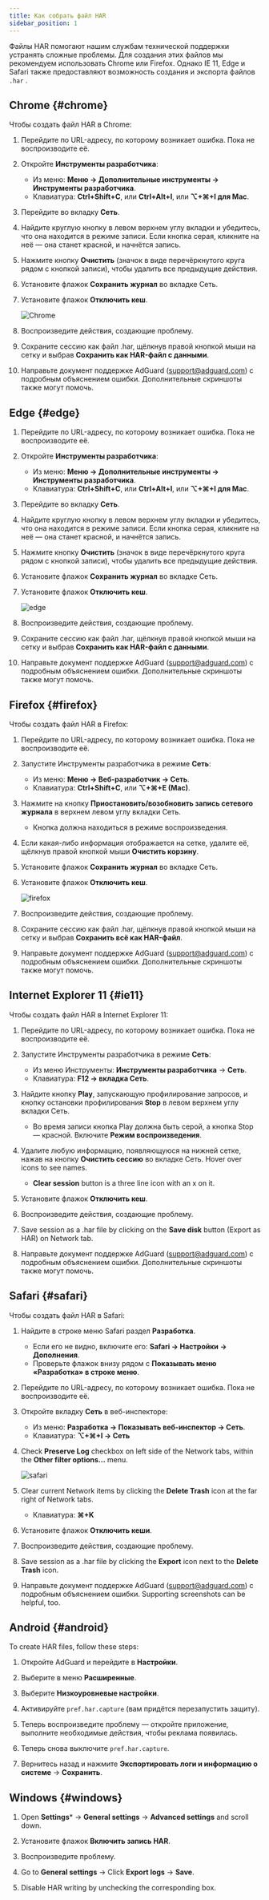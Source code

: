 ```yaml
---
title: Как собрать файл HAR
sidebar_position: 1
---
```


Файлы HAR помогают нашим службам технической поддержки устранять сложные проблемы. Для создания этих файлов мы рекомендуем использовать Chrome или Firefox. Однако IE 11, Edge и Safari также предоставляют возможность создания и экспорта файлов `.har` .

## Chrome {#chrome}

Чтобы создать файл HAR в Chrome:

1. Перейдите по URL-адресу, по которому возникает ошибка. Пока не воспроизводите её.

1. Откройте **Инструменты разработчика**:

    - Из меню: **Меню → Дополнительные инструменты → Инструменты разработчика**.
    - Клавиатура: **Ctrl+Shift+C**, или **Ctrl+Alt+I**, или **⌥+⌘+I для Mac**.

1. Перейдите во вкладку **Сеть**.

1. Найдите круглую кнопку в левом верхнем углу вкладки и убедитесь, что она находится в режиме записи. Если кнопка серая, кликните на неё — она станет красной, и начнётся запись.

1. Нажмите кнопку **Очистить** (значок в виде перечёркнутого круга рядом с кнопкой записи), чтобы удалить все предыдущие действия.

1. Установите флажок **Сохранить журнал** во вкладке Сеть.

1. Установите флажок **Отключить кеш**.

    ![Chrome](https://cdn.adtidy.org/content/Kb/ad_blocker/guides/chrome.png)

1. Воспроизведите действия, создающие проблему.

1. Сохраните сессию как файл .har, щёлкнув правой кнопкой мыши на сетку и выбрав **Сохранить как HAR-файл с данными**.

1. Направьте документ поддержке AdGuard (support@adguard.com) с подробным объяснением ошибки. Дополнительные скриншоты также могут помочь.

## Edge {#edge}

1. Перейдите по URL-адресу, по которому возникает ошибка. Пока не воспроизводите её.

1. Откройте **Инструменты разработчика**:

    - Из меню: **Меню → Дополнительные инструменты → Инструменты разработчика**.
    - Клавиатура: **Ctrl+Shift+C**, или **Ctrl+Alt+I**, или **⌥+⌘+I для Mac**.

1. Перейдите во вкладку **Сеть**.

1. Найдите круглую кнопку в левом верхнем углу вкладки и убедитесь, что она находится в режиме записи. Если кнопка серая, кликните на неё — она станет красной, и начнётся запись.

1. Нажмите кнопку **Очистить** (значок в виде перечёркнутого круга рядом с кнопкой записи), чтобы удалить все предыдущие действия.

1. Установите флажок **Сохранить журнал** во вкладке Сеть.

1. Установите флажок **Отключить кеш**.

    ![edge](https://cdn.adtidy.org/content/Kb/ad_blocker/guides/edge.png)

1. Воспроизведите действия, создающие проблему.

1. Сохраните сессию как файл .har, щёлкнув правой кнопкой мыши на сетку и выбрав **Сохранить как HAR-файл с данными**.

1. Направьте документ поддержке AdGuard (support@adguard.com) с подробным объяснением ошибки. Дополнительные скриншоты также могут помочь.

## Firefox {#firefox}

Чтобы создать файл HAR в Firefox:

1. Перейдите по URL-адресу, по которому возникает ошибка. Пока не воспроизводите её.

1. Запустите Инструменты разработчика в режиме **Сеть**:

    - Из меню: **Меню → Веб-разработчик → Сеть**.
    - Клавиатура: **Ctrl+Shift+C**, или **⌥+⌘+E (Mac)**.

1. Нажмите на кнопку **Приостановить/возобновить запись сетевого журнала** в верхнем левом углу вкладки Сеть.

    - Кнопка должна находиться в режиме воспроизведения.

1. Если какая-либо информация отображается на сетке, удалите её, щёлкнув правой кнопкой мыши **Очистить корзину**.

1. Установите флажок **Сохранить журнал** во вкладке Сеть.

1. Установите флажок **Отключить кеш**.

    ![firefox](https://cdn.adtidy.org/content/Kb/ad_blocker/guides/firefox.png)

1. Воспроизведите действия, создающие проблему.

1. Сохраните сессию как файл .har, щёлкнув правой кнопкой мыши на сетку и выбрав **Сохранить всё как HAR-файл**.

1. Направьте документ поддержке AdGuard (support@adguard.com) с подробным объяснением ошибки. Дополнительные скриншоты также могут помочь.

## Internet Explorer 11 {#ie11}

Чтобы создать файл HAR в Internet Explorer 11:

1. Перейдите по URL-адресу, по которому возникает ошибка. Пока не воспроизводите её.

1. Запустите Инструменты разработчика в режиме **Сеть**:

    - Из меню Инструменты: **Инструменты разработчика** → **Сеть**.
    - Клавиатура: **F12 → вкладка Сеть**.

1. Найдите кнопку **Play**, запускающую профилирование запросов, и кнопку остановки профилирования **Stop** в левом верхнем углу вкладки Сеть.

    - Во время записи кнопка Play должна быть серой, а кнопка Stop — красной. Включите **Режим воспроизведения**.

1. Удалите любую информацию, появляющуюся на нижней сетке, нажав на кнопку **Очистить сессию** во вкладке Сеть. Hover over icons to see names.

    - **Clear session** button is a three line icon with an x on it.

1. Установите флажок **Отключить кеш**.

1. Воспроизведите действия, создающие проблему.

1. Save session as a .har file by clicking on the **Save disk** button (Export as HAR) on Network tab.

1. Направьте документ поддержке AdGuard (support@adguard.com) с подробным объяснением ошибки. Дополнительные скриншоты также могут помочь.

## Safari {#safari}

Чтобы создать файл HAR в Safari:

1. Найдите в строке меню Safari раздел **Разработка**.

    - Если его не видно, включите его: **Safari → Настройки → Дополнения**.
    - Проверьте флажок внизу рядом с **Показывать меню «Разработка» в строке меню**.

1. Перейдите по URL-адресу, по которому возникает ошибка. Пока не воспроизводите её.

1. Откройте вкладку **Сеть** в веб-инспекторе:

    - Из меню: **Разработка → Показывать веб-инспектор → Сеть**.
    - Клавиатура: **⌥+⌘+I → Сеть**

1. Check **Preserve Log** checkbox on left side of the Network tabs, within the **Other filter options...** menu.

    ![safari](https://cdn.adtidy.org/content/kb/ad_blocker/safari/preserve-log.png)

1. Clear current Network items by clicking the **Delete Trash** icon at the far right of Network tabs.

    - Клавиатура: **⌘+K**

1. Установите флажок **Отключить кеши**.

1. Воспроизведите действия, создающие проблему.

1. Save session as a .har file by clicking the **Export** icon next to the **Delete Trash** icon.

1. Направьте документ поддержке AdGuard (support@adguard.com) с подробным объяснением ошибки. Supporting screenshots can be helpful, too.

## Android {#android}

To create HAR files, follow these steps:

1. Откройте AdGuard и перейдите в **Настройки**.

1. Выберите в меню **Расширенные**.

1. Выберите **Низкоуровневые настройки**.

1. Активируйте `pref.har.capture` (вам придётся перезапустить защиту).

1. Теперь воспроизведите проблему — откройте приложение, выполните необходимые действия, чтобы реклама появилась.

1. Теперь снова выключите `pref.har.capture`.

1. Вернитесь назад и нажмите **Экспортировать логи и информацию о системе** → **Сохранить**.

## Windows {#windows}

1. Open **Settings*** → **General settings** → **Advanced settings** and scroll down.

1. Установите флажок **Включить запись HAR**.

1. Воспроизведите проблему.

1. Go to **General settings** → Click **Export logs** → **Save**.

1. Disable HAR writing by unchecking the corresponding box.
